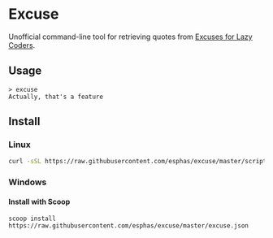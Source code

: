 
# Excuse

Unofficial command-line tool for retrieving quotes from [Excuses for Lazy Coders](http://programmingexcuses.com).

## Usage

```
> excuse
Actually, that's a feature
```

## Install

### Linux

```bash
curl -sSL https://raw.githubusercontent.com/esphas/excuse/master/scripts/install.sh | bash
```

### Windows

#### Install with Scoop

```batch
scoop install https://raw.githubusercontent.com/esphas/excuse/master/excuse.json
```
